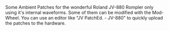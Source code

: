Some Ambient Patches for the wonderful Roland JV-880 Rompler only using it's internal waveforms. Some of them can be modified with the Mod-Wheel. You can use an editor like "JV PatchEd. - JV-880" to quickly upload the patches to the hardware.
